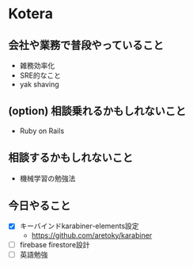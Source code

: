 # Kotera

## 会社や業務で普段やっていること

- 雑務効率化
- SRE的なこと
- yak shaving

## (option) 相談乗れるかもしれないこと

- Ruby on Rails

## 相談するかもしれないこと

- 機械学習の勉強法

## 今日やること

- [x] キーバインドkarabiner-elements設定
    - https://github.com/aretoky/karabiner
- [ ] firebase firestore設計
- [ ] 英語勉強
